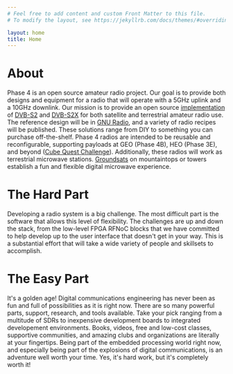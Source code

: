 ```yaml
---
# Feel free to add content and custom Front Matter to this file.
# To modify the layout, see https://jekyllrb.com/docs/themes/#overriding-theme-defaults

layout: home
title: Home
---
```


# About

Phase 4 is an open source amateur radio project. Our goal is to
provide both designs and equipment for a radio that will operate with
a 5GHz uplink and a 10GHz downlink. Our mission is to provide an open
source [implementation](https://github.com/phase4ground/dvb_fpga) of
[DVB-S2](https://www.dvb.org/standards/dvb-s2) and
[DVB-S2X](https://www.dvb.org/standards/dvb-s2x) for both satellite
and terrestrial amateur radio use. The reference design will be in
[GNU Radio](https://www.gnuradio.org/), and a variety of radio
recipes will be published. These solutions range from DIY to something
you can purchase off-the-shelf. Phase 4 radios are intended to be
reusable and reconfigurable, supporting payloads at GEO (Phase 4B),
HEO (Phase 3E), and beyond
([Cube Quest Challenge](http://www.nasa.gov/cubequest/details)).
Additionally, these radios will work as terrestrial
microwave stations. [Groundsats](groundsat.html) on
mountaintops or towers establish a fun and flexible digital microwave
experience.

# The Hard Part

Developing a radio system is a big challenge. The most difficult part
is the software that allows this level of flexibility. The challenges
are up and down the stack, from the low-level FPGA RFNoC blocks that
we have committed to help develop up to the user interface that
doesn't get in your way. This is a substantial effort that will take a
wide variety of people and skillsets to accomplish.

# The Easy Part

It's a golden age! Digital communications engineering has never been
as fun and full of possibilities as it is right now. There are so many
powerful parts, support, research, and tools available. Take your pick
ranging from a multitude of SDRs to inexpensive development boards to
integrated developement environments. Books, videos, free and low-cost
classes, supportive communities, and amazing clubs and organizations
are literally at your fingertips. Being part of the embedded
processing world right now, and especially being part of the
explosions of digital communications, is an adventure well worth your
time. Yes, it's hard work, but it's completely worth it!


